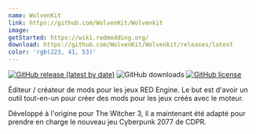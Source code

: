 ```yaml
---
name: WolvenKit
link: https://github.com/WolvenKit/Wolvenkit
image:
getStarted: https://wiki.redmodding.org/
download: https://github.com/WolvenKit/Wolvenkit/releases/latest
color: 'rgb(223, 41, 53)'
---
```

[![GitHub release (latest by date)](https://img.shields.io/github/v/release/WolvenKit/Wolven-kit?include_prereleases)](https://github.com/WolvenKit/Wolven-kit/releases)
![GitHub downloads](https://img.shields.io/github/downloads/WolvenKit/Wolven-Kit/total)
[![GitHub license](https://img.shields.io/badge/license-AGPL-blue.svg)](https://raw.githubusercontent.com/WolvenKit/Wolven-kit/master/LICENSE)

Éditeur / créateur de mods pour les jeux RED Engine. Le but est d'avoir un outil tout-en-un pour créer des mods pour les jeux créés avec le moteur.

Développé à l'origine pour The Witcher 3, il a maintenant été adapté pour prendre en charge le nouveau jeu Cyberpunk 2077 de CDPR.
